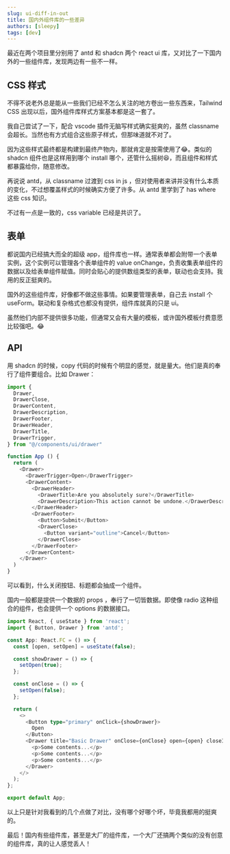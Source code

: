 ```yaml
---
slug: ui-diff-in-out
title: 国内外组件库的一些差异
authors: [sleepy]
tags: [dev]
---
```


最近在两个项目里分别用了 antd 和 shadcn 两个 react ui 库，又对比了一下国内外的一些组件库，发现两边有一些不一样。

## CSS 样式

不得不说老外总是能从一些我们已经不怎么关注的地方卷出一些东西来，Tailwind CSS 出现以后，国外组件库样式方案基本都是这一套了。

我自己尝试了一下，配合 vscode 插件无脑写样式确实挺爽的，虽然 classname 会超长。当然也有方式组合这些原子样式，但那味道就不对了。

因为这些样式最终都是构建到最终产物内，那就肯定是按需使用了😂。类似的 shadcn 组件也是这样用到哪个 install 哪个，还管什么摇树😆，而且组件和样式都暴露给你，随意修改。

再说说 antd，从 classname 过渡到 css in js ，但对使用者来讲并没有什么本质的变化，不过想覆盖样式的时候确实方便了许多。从 antd 里学到了 has where 这些 css 知识。

不过有一点是一致的，css variable 已经是共识了。

## 表单

都说国内已经搞大而全的超级 app，组件库也一样。通常表单都会附带一个表单实例，这个实例可以管理各个表单组件的 value onChange，负责收集表单组件的数据以及给表单组件赋值。同时会贴心的提供数组类型的表单，联动也会支持。我用的反正挺爽的。

国外的这些组件库，好像都不做这些事情。如果要管理表单，自己去 install 个 useForm。联动和复杂格式也都没有提供，组件库就真的只是 ui。

虽然他们内部不提供很多功能，但通常又会有大量的模板，或许国外模板付费意愿比较强吧。😂

## API 

用 shadcn 的时候，copy 代码的时候有个明显的感觉，就是量大。他们是真的奉行了组件要组合。比如 Drawer：

```typescript
import {
  Drawer,
  DrawerClose,
  DrawerContent,
  DrawerDescription,
  DrawerFooter,
  DrawerHeader,
  DrawerTitle,
  DrawerTrigger,
} from "@/components/ui/drawer"

function App () {
  return (
    <Drawer>
      <DrawerTrigger>Open</DrawerTrigger>
      <DrawerContent>
        <DrawerHeader>
          <DrawerTitle>Are you absolutely sure?</DrawerTitle>
          <DrawerDescription>This action cannot be undone.</DrawerDescription>
        </DrawerHeader>
        <DrawerFooter>
          <Button>Submit</Button>
          <DrawerClose>
            <Button variant="outline">Cancel</Button>
          </DrawerClose>
        </DrawerFooter>
      </DrawerContent>
    </Drawer>
  )
}
```

可以看到，什么关闭按钮、标题都会抽成一个组件。

国内一般都是提供一个数据的 props ，奉行了一切皆数据。即使像 radio 这种组合的组件，也会提供一个 options 的数据接口。

```typescript
import React, { useState } from 'react';
import { Button, Drawer } from 'antd';

const App: React.FC = () => {
  const [open, setOpen] = useState(false);

  const showDrawer = () => {
    setOpen(true);
  };

  const onClose = () => {
    setOpen(false);
  };

  return (
    <>
      <Button type="primary" onClick={showDrawer}>
        Open
      </Button>
      <Drawer title="Basic Drawer" onClose={onClose} open={open} closeIcon={} footer={}>
        <p>Some contents...</p>
        <p>Some contents...</p>
        <p>Some contents...</p>
      </Drawer>
    </>
  );
};

export default App;
```

以上只是针对我看到的几个点做了对比，没有哪个好哪个坏，毕竟我都用的挺爽的。


最后！国内有些组件库，甚至是大厂的组件库，一个大厂还搞两个类似的没有创意的组件库，真的让人感觉丢人！
